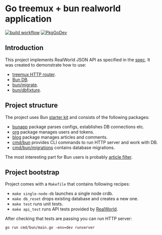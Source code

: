 # Go treemux + bun realworld application

[![build workflow](https://github.com/go-bun/bun-realworld-app/actions/workflows/build.yml/badge.svg)](https://github.com/go-bun/bun-realworld-app/actions)
[![PkgGoDev](https://pkg.go.dev/badge/github.com/uptrace/bun-realworld-app)](https://pkg.go.dev/github.com/uptrace/bun-realworld-app)

## Introduction

This project implements RealWorld JSON API as specified in the
[spec](https://github.com/gothinkster/realworld). It was created to demonstrate how to use:

- [treemux HTTP router](https://github.com/vmihailenco/treemux).
- [Bun DB](https://github.com/uptrace/bun).
- [bun/migrate](https://bun.uptrace.dev/guide/migrations.html).
- [bun/dbfixture](https://bun.uptrace.dev/guide/fixtures.html).

## Project structure

The project uses Bun [starter kit](https://bun.uptrace.dev/guide/starter-kit.html) and consists of
the following packages:

- [bunapp](bunapp) package parses configs, establishes DB connections etc.
- [org](org) package manages users and tokens.
- [blog](blog) package manages articles and comments.
- [cmd/bun](cmd/bun) provides CLI commands to run HTTP server and work with DB.
- [cmd/bun/migrations](cmd/bun/migrations) contains database migrations.

The most interesting part for Bun users is probably [article filter](blog/article_filter.go).

## Project bootstrap

Project comes with a `Makefile` that contains following recipes:

- `make single-node-db` launches a single node crdb.
- `make db_reset` drops existing database and creates a new one.
- `make test` runs unit tests.
- `make api_test` runs API tests provided by
  [RealWorld](https://github.com/gothinkster/realworld/tree/master/api).

After checking that tests are passing you can run HTTP server:

```shell
go run cmd/bun/main.go -env=dev runserver
```
